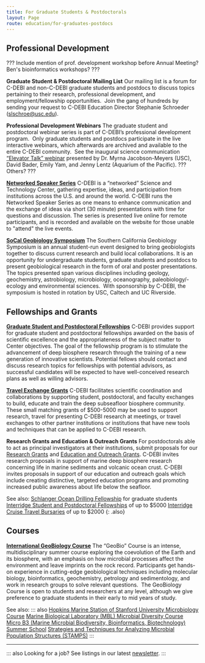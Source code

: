 ```yaml
---
title: For Graduate Students & Postdoctorals
layout: Page
route: education/for-graduates-postdocs
---
```


## Professional Development

??? Include mention of prof. development workshop before Annual Meeting? Ben's bioinformatics workshops? ???

**Graduate Student & Postdoctoral Mailing List**
Our mailing list is a forum for C-DEBI and non-C-DEBI graduate students and postdocs to discuss topics pertaining to their research, professional development, and employment/fellowship opportunities.  Join the gang of hundreds by sending your request to C-DEBI Education Director Stephanie Schroeder ([slschroe@usc.edu](mailto:slschroe@usc.edu)).

**Professional Development Webinars**
The graduate student and postdoctoral webinar series is part of C-DEBI’s professional development program.  Only graduate students and postdocs participate in the live interactive webinars, which afterwards are archived and available to the entire C-DEBI community.  See the inaugural science communication [“Elevator Talk” webinar](https://www.youtube.com/watch?v=i4XdEx4_UeU) presented by Dr. Myrna Jacobson-Meyers (USC), David Bader, Emily Yam, and Jenny Lentz (Aquarium of the Pacific). ??? Others? ???

**[Networked Speaker Series](../community/nss.md)**
C-DEBI is a “networked” Science and Technology Center, gathering expertise, ideas, and participation from institutions across the U.S. and around the world. C-DEBI runs the Networked Speaker Series as one means to enhance communication and the exchange of ideas via short (30 minute) presentations with time for questions and discussion. The series is presented live online for remote participants, and is recorded and available on the website for those unable to "attend" the live events.

**[SoCal Geobiology Symposium](http://geobio2016.gps.caltech.edu/)**
The Southern California Geobiology Symposium is an annual student-run event designed to bring geobiologists together to discuss current research and build local collaborations. It is an opportunity for undergraduate students, graduate students and postdocs to present geobiological research in the form of oral and poster presentations. The topics presented span various disciplines including geology, geochemistry, astrobiology, microbiology, oceanography, paleobiology/-ecology and environmental sciences.  With sponsorship by C-DEBI, the symposium is hosted in rotation by USC, Caltech and UC Riverside.

## Fellowships and Grants

**[Graduate Student and Postdoctoral Fellowships](../research/research-fellowships.md)**
C-DEBI provides support for graduate student and postdoctoral fellowships awarded on the basis of scientific excellence and the appropriateness of the subject matter to Center objectives. The goal of the fellowship program is to stimulate the advancement of deep biosphere research through the training of a new generation of innovative scientists. Potential fellows should contact and discuss research topics for fellowships with potential advisors, as successful candidates will be expected to have well-conceived research plans as well as willing advisors.

**[Travel Exchange Grants](../research/research-travel-exchange.md)**
C-DEBI facilitates scientific coordination and collaborations by supporting student, postdoctoral, and faculty exchanges to build, educate and train the deep subseafloor biosphere community. These small matching grants of $500-5000 may be used to support research, travel for presenting C-DEBI research at meetings, or travel exchanges to other partner institutions or institutions that have new tools and techniques that can be applied to C-DEBI research.

**Research Grants and Education & Outreach Grants**
For postdoctorals able to act as principal investigators at their institutions, submit proposals for our [Research Grants](../research/research-grants.md) and [Education and Outreach Grants](grants.md). C-DEBI invites research proposals in support of marine deep biosphere research concerning life in marine sediments and volcanic ocean crust. C-DEBI invites proposals in support of our education and outreach goals which include creating distinctive, targeted education programs and promoting increased public awareness about life below the seafloor.

See also:
[Schlanger Ocean Drilling Fellowship](http://usssp-iodp.org/research/schlanger-fellowships/) for graduate students
[Interridge Student and Postdoctoral Fellowships](http://www.interridge.org/fellowship) of up to $5000
[Interridge Cruise Travel Bursaries](http://www.interridge.org/cruisebursary) of up to $2000
{: .also}

## Courses

**[International GeoBiology Course](http://dornsife.usc.edu/wrigley/geobiology/)**
The “GeoBio” Course is an intense, multidisciplinary summer course exploring the coevolution of the Earth and its biosphere, with an emphasis on how microbial processes affect the environment and leave imprints on the rock record. Participants get hands-on experience in cutting-edge geobiological techniques including molecular biology, bioinformatics, geochemistry, petrology and sedimentology, and work in research groups to solve relevant questions.  The GeoBiology Course is open to students and researchers at any level, although we give preference to graduate students in their early to mid years of study.

See also:
::: also
[Hopkins Marine Station of Stanford University Microbiology Course](http://www.stanford.edu/class/cee274s/)
[Marine Biological Laboratory (MBL) Microbial Diversity Course](http://hermes.mbl.edu/education/courses/summer/course_micro_div.html)
[Micro B3 (Marine Microbial Biodiversity, Bioinformatics, Biotechnology) Summer School](http://www.microb3.eu/events/workshops)
[Strategies and Techniques for Analyzing Microbial Population Structures (STAMPS)](http://hermes.mbl.edu/education/courses/special_topics/stamps.html)
:::

---
::: also
Looking for a job? See listings in our latest [newsletter](http://www.darkenergybiosphere.org/newsletters/).
:::

